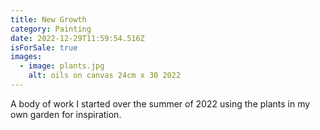 ```yaml
---
title: New Growth
category: Painting
date: 2022-12-29T11:59:54.516Z
isForSale: true
images:
  - image: plants.jpg
    alt: oils on canvas 24cm x 30 2022
---
```

A body of work I started over the summer of 2022 using the plants in my own garden for inspiration.